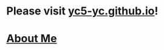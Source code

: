 # Please visit [yc5-yc.github.io](https://yc5-yc/github.io)!
# [About Me](https://yc5-yc.github.io/about)

